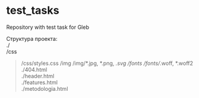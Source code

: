 # test_tasks
Repository with test task for Gleb

Структура проекта:  
./  
/css
> /css/styles.css
/img
>/img/*.jpg, *.png, *.svg
/fonts
> /fonts/*.woff, *.woff2
./404.html  
./header.html  
./features.html  
./metodologia.html  
